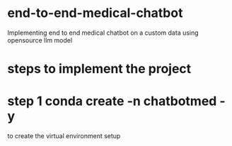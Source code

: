 # end-to-end-medical-chatbot
Implementing end to end medical chatbot on a custom data using opensource llm model
# steps to implement the project 
# step 1  conda create -n chatbotmed -y 
to create the virtual environment setup